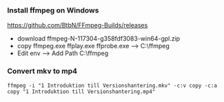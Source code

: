 ### Install ffmpeg on Windows

https://github.com/BtbN/FFmpeg-Builds/releases

- download ffmpeg-N-117304-g358fdf3083-win64-gpl.zip
- copy ffmpeg.exe ffplay.exe ffprobe.exe --> C:\ffmpeg
- Edit env --> Add Path C:\ffmpeg


### Convert mkv to mp4

```
ffmpeg -i "1 Introduktion till Versionshantering.mkv" -c:v copy -c:a copy "1 Introduktion till Versionshantering.mp4"
```